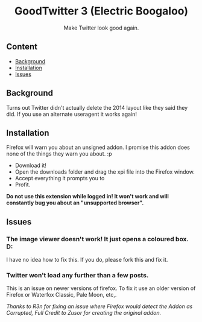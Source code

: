 <div align="center">
  <h1>GoodTwitter 3 (Electric Boogaloo)</h1>

  Make Twitter look good again.

</div>

## Content
- [Background](#background)
- [Installation](#installation)
- [Issues](#issues)


## Background
Turns out Twitter didn't actually delete the 2014 layout like they said they did. If you use an alternate useragent it works again!

## Installation
Firefox will warn you about an unsigned addon. I promise this addon does none of the things they warn you about. :p

- Download it!
- Open the downloads folder and drag the xpi file into the Firefox window.
- Accept everything it prompts you to
- Profit.

**Do not use this extension while logged in! It won't work and will constantly bug you about an "unsupported browser".**

## Issues
### The image viewer doesn't work! It just opens a coloured box. D:
I have no idea how to fix this. If you do, please fork this and fix it.

### Twitter won't load any further than a few posts.
This is an issue on newer versions of firefox. To fix it use an older version of Firefox or Waterfox Classic, Pale Moon, etc,.

</div>

*Thanks to R3n for fixing an issue where Firefox would detect the Addon as Corrupted, Full Credit to Zusor for creating the original addon.*
